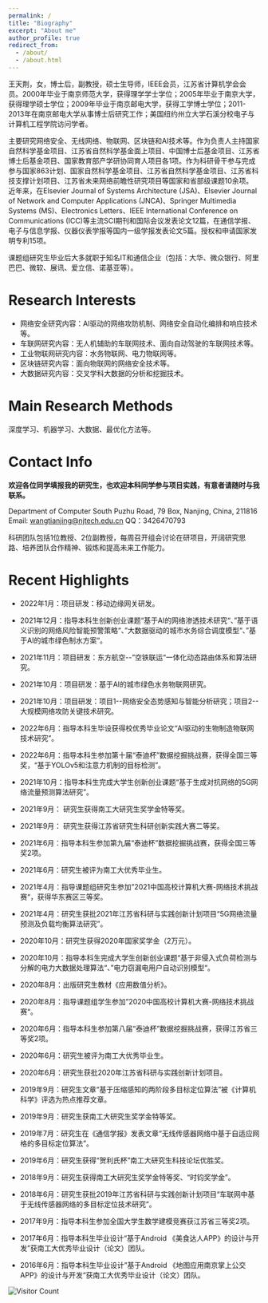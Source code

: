```yaml
---
permalink: /
title: "Biography"
excerpt: "About me"
author_profile: true
redirect_from: 
  - /about/
  - /about.html
---
```


王天荆，女，博士后，副教授，硕士生导师，IEEE会员，江苏省计算机学会会员。2000年毕业于南京师范大学，获得理学学士学位；2005年毕业于南京大学，获得理学硕士学位；2009年毕业于南京邮电大学，获得工学博士学位；2011-2013年在南京邮电大学从事博士后研究工作；美国纽约州立大学石溪分校电子与计算机工程学院访问学者。

主要研究网络安全、无线网络、物联网、区块链和AI技术等。作为负责人主持国家自然科学基金项目、江苏省自然科学基金面上项目、中国博士后基金项目、江苏省博士后基金项目、国家教育部产学研协同育人项目各1项。作为科研骨干参与完成参与国家863计划、国家自然科学基金项目、江苏省自然科学基金项目、江苏省科技支撑计划项目、江苏省未来网络前瞻性研究项目等国家和省部级课题10余项。近年来，在Elsevier Journal of Systems Architecture (JSA)、Elsevier Journal of Network and Computer Applications (JNCA)、Springer Multimedia Systems (MS)、Electronics Letters、IEEE International Conference on Communications (ICC)等主流SCI期刊和国际会议发表论文12篇，在通信学报、电子与信息学报、仪器仪表学报等国内一级学报发表论文5篇。授权和申请国家发明专利15项。

课题组研究生毕业后大多就职于知名IT和通信企业（包括：大华、微众银行、阿里巴巴、微软、展讯、爱立信、诺基亚等）。  

# Research Interests

- 网络安全研究内容：AI驱动的网络攻防机制、网络安全自动化编排和响应技术等。
- 车联网研究内容：无人机辅助的车联网技术、面向自动驾驶的车联网技术等。
- 工业物联网研究内容：水务物联网、电力物联网等。
- 区块链研究内容：面向物联网的网络安全技术等。
- 大数据研究内容：交叉学科大数据的分析和挖掘技术。

# Main Research Methods

 深度学习、机器学习、大数据、最优化方法等。

Contact Info
======
**欢迎各位同学填报我的研究生，也欢迎本科同学参与项目实践，有意者请随时与我联系。**

Department of Computer South Puzhu Road, 79 Box, Nanjing, China, 211816 <br/>
Email: wangtianjing@njtech.edu.cn          QQ：3426470793

​       科研团队包括1位教授、2位副教授，每周召开组会讨论在研项目，开阔研究思路、培养团队合作精神、锻炼和提高未来工作能力。

Recent Highlights
======
-  2022年1月：项目研发：移动边缘网关研发。

-  2021年12月：指导本科生创新创业课题“基于AI的网络渗透技术研究“、”基于语义识别的网络风险智能预警策略“、”大数据驱动的城市水务综合调度模型“、”基于AI的城市绿色制水方案“。

-  2021年11月：项目研发：东方航空--”空铁联运“一体化动态路由体系和算法研究。

-  2021年10月：项目研发：基于AI的城市绿色水务物联网研究。

-  2021年10月：项目研发：项目1--网络安全态势感知与智能分析研究；项目2--大规模网络攻防关键技术研究。

-  2022年6月：指导本科生毕设获得校优秀毕业论文“AI驱动的生物制造物联网技术研究”。

-  2022年6月：指导本科生参加第十届“泰迪杯”数据挖掘挑战赛，获得全国三等奖，“基于YOLOv5和注意力机制的目标检测”。

-  2021年10月：指导本科生完成大学生创新创业课题“基于生成对抗网络的5G网络流量预测算法研究”。

-  2021年9月： 研究生获得南工大研究生奖学金特等奖。

-  2021年9月： 研究生获得江苏省研究生科研创新实践大赛二等奖。

-  2021年6月：指导本科生参加第九届“泰迪杯”数据挖掘挑战赛，获得全国三等奖2项。

-  2021年6月：研究生被评为南工大优秀毕业生。

- 2021年4月：指导课题组研究生参加”2021中国高校计算机大赛-网络技术挑战赛“，获得华东赛区三等奖。

- 2021年4月：研究生获批2021年江苏省科研与实践创新计划项目“5G网络流量预测及负载均衡算法研究”。

- 2020年10月：研究生获得2020年国家奖学金（2万元）。

-  2020年10月：指导本科生完成大学生创新创业课题“基于非侵入式负荷检测与分解的电力大数据处理算法“、”电力窃漏电用户自动识别模型“。

-  2020年8月：出版研究生教材《应用数值分析》。

-  2020年8月：指导课题组学生参加”2020中国高校计算机大赛-网络技术挑战赛“。

- 2020年6月：指导本科生参加第八届“泰迪杯”数据挖掘挑战赛，获得江苏省三等奖2项。

- 2020年6月：研究生被评为南工大优秀毕业生。

- 2020年6月：研究生获批2020年江苏省科研与实践创新计划项目。

- 2019年9月：研究生文章“基于压缩感知的两阶段多目标定位算法”被《计算机科学》评选为热点推荐文章。

- 2019年9月：研究生获南工大研究生奖学金特等奖。

- 2019年7月：研究生在《通信学报》发表文章“无线传感器网络中基于自适应网格的多目标定位算法”。

- 2019年6月：研究生获得“贺利氏杯”南工大研究生科技论坛优胜奖。

- 2018年9月：研究生获得南工大研究生奖学金特等奖、“时钧奖学金”。

- 2018年6月：研究生获批2019年江苏省科研与实践创新计划项目“车联网中基于无线传感器网络的多目标定位技术研究”。

- 2017年9月：指导本科生参加全国大学生数学建模竞赛获江苏省三等奖2项。

- 2017年6月：指导本科生毕业设计“基于Android 《美食达人APP》的设计与开发”获南工大优秀毕业设计（论文）团队。

- 2016年6月：指导本科生毕业设计”基于Android 《地图应用南京掌上公交APP》的设计与开发“获南工大优秀毕业设计（论文）团队。

   



![Visitor Count](https://profile-counter.glitch.me/shen-hang/count.svg)